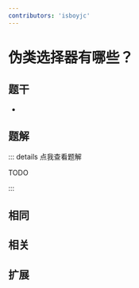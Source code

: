 ```yaml
---
contributors: 'isboyjc'
---
```


# 伪类选择器有哪些？


## 题干

- 



## 题解

::: details 点我查看题解

  TODO

:::



## 相同


## 相关


## 扩展

